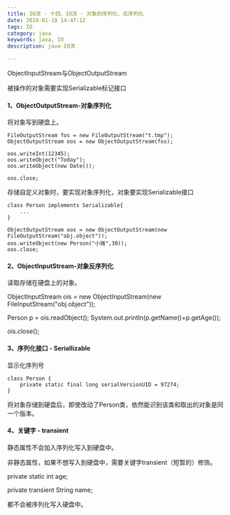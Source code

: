 ```yaml
---
title: IO流 - 十四、IO流 - 对象的序列化、反序列化
date: 2018-01-10 14:47:12
tags: IO
category: java
keywords: java, IO
description: java-IO流

---
```


ObjectInputStream与ObjectOutputStream

被操作的对象需要实现Serializable标记接口

#### 1、ObjectOutputStream-对象序列化

将对象写到硬盘上。

	FileOutputStream fos = new FileOutputStream("t.tmp");
	ObjectOutputStream oos = new ObjectOutputStream(fos);
	
	oos.writeInt(12345);
	oos.writeObject("Today");
	oos.writeObject(new Date());
	
	oos.close;

存储自定义对象时，要实现对象序列化，对象要实现Serializable接口
	
	class Person implements Serializable{
		...
	}
	
	ObjectOutputStream oos = new ObjectOutputStream(new FileOutputStream("obj.object"));
	oos.writeObject(new Person("小强",30));
	oos.close;

#### 2、ObjectInputStream-对象反序列化

读取存储在硬盘上的对象。

ObjectInputStream ois = new ObjectInputStream(new FileInputStream("obj.object"));

Person p = ois.readObject();
System.out.println(p.getName()+p.getAge());

ois.close();

#### 3、序列化接口 - Seriallizable

显示化序列号
	  
	class Person {
		private static final long serialVersionUID = 97274;
	}
	
将对象存储到硬盘后，即使改动了Person类，依然能识别该类和取出的对象是同一个版本。

#### 4、关键字 - transient

静态属性不会加入序列化写入到硬盘中。

非静态属性，如果不想写入到硬盘中，需要关键字transient（短暂的）修饰。

private static int age;

private transient String name;

都不会被序列化写入硬盘中。